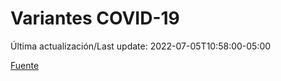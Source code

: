 # Variantes COVID-19

Última actualización/Last update: 2022-07-05T10:58:00-05:00

 [Fuente](https://coronavirus.gob.mx/variantes-covid-19/)
